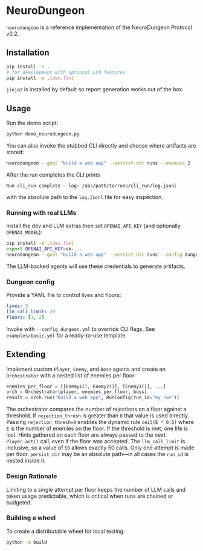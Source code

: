 # NeuroDungeon

`neurodungeon` is a reference implementation of the NeuroDungeon Protocol v0.2.

## Installation

```bash
pip install -e .
# for development with optional LLM features
pip install -e .[dev,llm]
```

`jinja2` is installed by default so report generation works out of the box.

## Usage

Run the demo script:

```bash
python demo_neurodungeon.py
```

You can also invoke the stubbed CLI directly and choose where artifacts are stored:

```bash
neurodungeon --goal "build a web app" --persist-dir runs --enemies 2
```
After the run completes the CLI prints

```
Run cli_run complete — log: /abs/path/to/runs/cli_run/log.jsonl
```
with the absolute path to the `log.jsonl` file for easy inspection.

### Running with real LLMs

Install the dev and LLM extras then set `OPENAI_API_KEY` (and optionally
`OPENAI_MODEL`):

```bash
pip install -e .[dev,llm]
export OPENAI_API_KEY=sk-...
neurodungeon --goal "build a web app" --persist-dir runs --config dungeon.yml
```

The LLM-backed agents will use these credentials to generate artifacts.

### Dungeon config

Provide a YAML file to control lives and floors:

```yaml
lives: 3
llm_call_limit: 20
floors: [1, 2]
```

Invoke with `--config dungeon.yml` to override CLI flags. See
`examples/basic.yml` for a ready-to-use template.

## Extending

Implement custom `Player`, `Enemy`, and `Boss` agents and create an
`Orchestrator` with a nested list of enemies per floor:

```python
enemies_per_floor = [[Enemy1(), Enemy2()], [Enemy3()], ...]
orch = Orchestrator(player, enemies_per_floor, boss)
result = orch.run("build a web app", RunConfig(run_id="my_run"))
```

The orchestrator compares the number of rejections on a floor against a
threshold. If ``rejection_thresh`` is greater than ``0`` that value is used
directly. Passing ``rejection_thresh=0`` enables the dynamic rule
``ceil(E * 0.5)`` where ``E`` is the number of enemies on the floor.
If the threshold is met, one life is lost. Hints gathered on each floor are always passed to
the next `Player.act()` call, even if the floor was accepted. The
`llm_call_limit` is inclusive, so a value of `50` allows exactly 50
calls. Only one attempt is made per floor. `persist_dir` may be an
absolute path—in all cases the `run_id` is nested inside it.

### Design Rationale

Limiting to a single attempt per floor keeps the number of LLM calls and
token usage predictable, which is critical when runs are chained or
budgeted.

### Building a wheel

To create a distributable wheel for local testing:

```bash
python -m build
```
